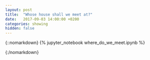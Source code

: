 ```yaml
---
layout: post
title:  "Whose house shall we meet at?"
date:   2017-09-03 14:00:00 +0200
categories: showing
hidden: false
---
```


{::nomarkdown}
{% jupyter_notebook where_do_we_meet.ipynb %}
<style type="text/css">
#notebook-container {
    width:100%;
    padding:0;
    box-shadow:unset;
    -webkit-box-shadow:;
}
.wrapper {
    padding:0;
}
</style>
{:/nomarkdown}
